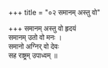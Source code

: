 +++
title = "०२ समानम् अस्तु वो"

+++
समानम् अस्तु वो हृदयं  
समानम् उतो वो मनः ।  
समानो अग्निर् वो देवः  
सह राष्ट्रम् उपाध्वम् ॥